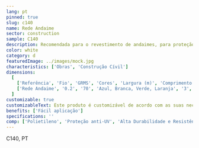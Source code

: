 ```yaml
---
lang: pt
pinned: true
slug: c140
name: Rede Andaime
sector: construction
sample: C140
description: Recomendada para o revestimento de andaimes, para proteção dos trabalhadores e projecções de materiais, tintas e poeiras. Também controla a passagem da radiação solar, reduzindo-a consideravelmente, e protege contra a ação direta do vento.
color: white
category: d
featuredImage: ../images/mock.jpg
characteristics: ['Obras', 'Construção Cívil']
dimensions:
  [
    ['Referência', 'Fio', 'GRMS', 'Cores', 'Largura (m)', 'Comprimento (m)'],
    ['Rede Andaime', '0.2', '70', 'Azul, Branca, Verde, Laranja', '3', '100'],
  ]
customizable: true
customizableText: Este produto é customizável de acordo com as suas necessidades. Contacte-nos para mais informações.
benefits: ['Fácil aplicação']
specifications: ''
comp: ['Polietileno', 'Proteção anti-UV', 'Alta Durabilidade e Resistência']
---
```


C140, PT
